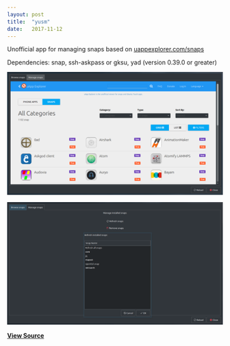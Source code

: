 ```yaml
---
layout: post
title:  "yusm"
date:   2017-11-12
---
```


Unofficial app for managing snaps based on [uappexplorer.com/snaps](https://uappexplorer.com/snaps)

Dependencies: snap, ssh-askpass or gksu, yad (version 0.39.0 or greater)

![yusm-screenshot](https://raw.githubusercontent.com/simoniz0r/yusm/master//Screenshot.png)

![yusm-screenshot2](https://raw.githubusercontent.com/simoniz0r/yusm/master//Screenshot2.png)


**[View Source](https://github.com/simoniz0r/yusm)**
